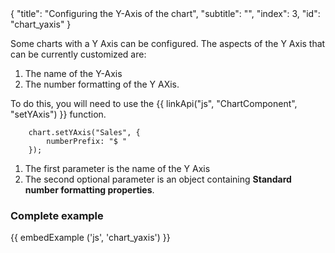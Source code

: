 <meta>
{
    "title": "Configuring the Y-Axis of the chart",
    "subtitle": "",
    "index": 3,
    "id": "chart_yaxis"
}
</meta>

Some charts with a Y Axis can be configured. The aspects of the Y Axis that can be currently customized are:

1. The name of the Y-Axis
2. The number formatting of the Y AXis.

To do this, you will need to use the {{ linkApi("js", "ChartComponent", "setYAxis") }} function.

~~~
    chart.setYAxis("Sales", {
        numberPrefix: "$ "
    });
~~~

1. The first parameter is the name of the Y Axis
2. The second optional parameter is an object containing **Standard number formatting properties**.

### Complete example

{{ embedExample ('js', 'chart_yaxis') }}
